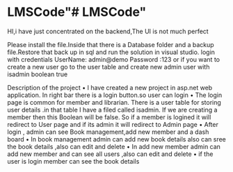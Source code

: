 # LMSCode"# LMSCode" 
HI,i have just concentrated on the backend,The UI is not much perfect

Please install the file.Inside that there is a Database folder and a backup file.Restore that back up in sql and run the solution in visual studio.
login with credentials UserName: admin@demo Password :123
or
if you want to create a new user go to the user table and create new admin user with isadmin boolean true

Description of the project
• I have created a new project in asp.net web application. In right bar there is a login button.so user can login
• The login page is common for member and librarian. There is a user table for storing user details .in that table I have a filed called isadmin. If we are creating a member then this Boolean will be false. So if a member is logined it will redirect to User page and if its admin it will redirect to Admin page
• After login , admin can see Book management,add new member and a dash board
• In book management admin can add new book details also can sree the book details ,also can edit and delete
• In add new member admin can add new member and can see all users ,also can edit and delete
• if the user is login member can see the book details
